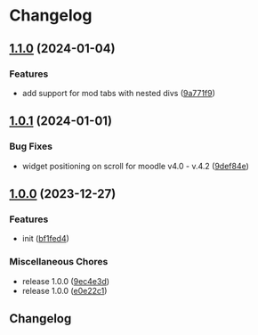 # Changelog

## [1.1.0](https://github.com/Annoto/moodle-local-js/compare/1.0.1...1.1.0) (2024-01-04)


### Features

* add support for mod tabs with nested divs ([9a771f9](https://github.com/Annoto/moodle-local-js/commit/9a771f95edc9205b0b35255fdae935cb52144cba))

## [1.0.1](https://github.com/Annoto/moodle-local-js/compare/1.0.0...1.0.1) (2024-01-01)


### Bug Fixes

* widget positioning on scroll for moodle v4.0 - v.4.2 ([9def84e](https://github.com/Annoto/moodle-local-js/commit/9def84e1aa7f381eb5f6608147cc2351a35f9ac6))

## [1.0.0](https://github.com/Annoto/moodle-local-js/compare/v0.3.3...1.0.0) (2023-12-27)


### Features

* init ([bf1fed4](https://github.com/Annoto/moodle-local-js/commit/bf1fed4a3dce52df5a32768409c787a27ec8bd25))


### Miscellaneous Chores

* release 1.0.0 ([9ec4e3d](https://github.com/Annoto/moodle-local-js/commit/9ec4e3d8ba3b735f8c8cac97804a0b918139237b))
* release 1.0.0 ([e0e22c1](https://github.com/Annoto/moodle-local-js/commit/e0e22c184bd9a1411b5653fea6389224ecc2df21))

## Changelog
